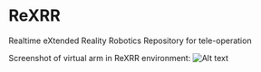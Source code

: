 # ReXRR
Realtime eXtended Reality Robotics Repository for tele-operation

Screenshot of virtual arm in ReXRR environment:
![Alt text](/Pictures/cubeGrab?raw=true "Virtual Robot Concept")
